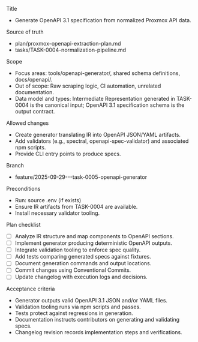 Title
- Generate OpenAPI 3.1 specification from normalized Proxmox API data.

Source of truth
- plan/proxmox-openapi-extraction-plan.md
- tasks/TASK-0004-normalization-pipeline.md

Scope
- Focus areas: tools/openapi-generator/, shared schema definitions, docs/openapi/.
- Out of scope: Raw scraping logic, CI automation, unrelated documentation.
- Data model and types: Intermediate Representation generated in TASK-0004 is the canonical input; OpenAPI 3.1 specification schema is the output contract.

Allowed changes
- Create generator translating IR into OpenAPI JSON/YAML artifacts.
- Add validators (e.g., spectral, openapi-spec-validator) and associated npm scripts.
- Provide CLI entry points to produce specs.

Branch
- feature/2025-09-29---task-0005-openapi-generator

Preconditions
- Run: source .env (if exists)
- Ensure IR artifacts from TASK-0004 are available.
- Install necessary validator tooling.

Plan checklist
- [ ] Analyze IR structure and map components to OpenAPI sections.
- [ ] Implement generator producing deterministic OpenAPI outputs.
- [ ] Integrate validation tooling to enforce spec quality.
- [ ] Add tests comparing generated specs against fixtures.
- [ ] Document generation commands and output locations.
- [ ] Commit changes using Conventional Commits.
- [ ] Update changelog with execution logs and decisions.

Acceptance criteria
- Generator outputs valid OpenAPI 3.1 JSON and/or YAML files.
- Validation tooling runs via npm scripts and passes.
- Tests protect against regressions in generation.
- Documentation instructs contributors on generating and validating specs.
- Changelog revision records implementation steps and verifications.
